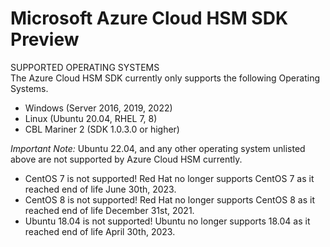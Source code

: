 # Microsoft Azure Cloud HSM SDK Preview

SUPPORTED OPERATING SYSTEMS  
The Azure Cloud HSM SDK currently only supports the following Operating Systems.  
- Windows (Server 2016, 2019, 2022) 
- Linux (Ubuntu 20.04, RHEL 7, 8)
- CBL Mariner 2 (SDK 1.0.3.0 or higher)

*Important Note:* Ubuntu 22.04, and any other operating system unlisted above are not supported by Azure Cloud HSM currently. 
- CentOS 7 is not supported! Red Hat no longer supports CentOS 7 as it reached end of life June 30th, 2023.
- CentOS 8 is not supported! Red Hat no longer supports CentOS 8 as it reached end of life December 31st, 2021.
- Ubuntu 18.04 is not supported! Ubuntu no longer supports 18.04 as it reached end of life April 30th, 2023. 


